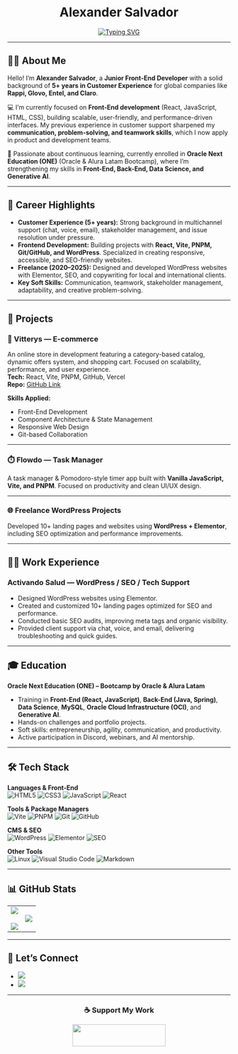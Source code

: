 <h1 align="center">Alexander Salvador</h1>

<div align="center">

[![Typing SVG](https://readme-typing-svg.demolab.com?font=Fira+Code&pause=1000&color=FB8500&center=true&vCenter=true&width=500&lines=Front-End+Developer+Jr.;Customer+Experience+Specialist;Open+to+Remote+Work)](https://git.io/typing-svg)

</div>

---

## 👨‍💻 About Me  

Hello! I’m **Alexander Salvador**, a **Junior Front-End Developer** with a solid background of **5+ years in Customer Experience** for global companies like **Rappi, Glovo, Entel, and Claro**.  

💻 I’m currently focused on **Front-End development** (React, JavaScript, HTML, CSS), building scalable, user-friendly, and performance-driven interfaces. My previous experience in customer support sharpened my **communication, problem-solving, and teamwork skills**, which I now apply in product and development teams.  

🚀 Passionate about continuous learning, currently enrolled in **Oracle Next Education (ONE)** (Oracle & Alura Latam Bootcamp), where I’m strengthening my skills in **Front-End, Back-End, Data Science, and Generative AI**.  

---

## 🎯 Career Highlights  

- **Customer Experience (5+ years):** Strong background in multichannel support (chat, voice, email), stakeholder management, and issue resolution under pressure.  
- **Frontend Development:** Building projects with **React, Vite, PNPM, Git/GitHub, and WordPress**. Specialized in creating responsive, accessible, and SEO-friendly websites.  
- **Freelance (2020–2025):** Designed and developed WordPress websites with Elementor, SEO, and copywriting for local and international clients.  
- **Key Soft Skills:** Communication, teamwork, stakeholder management, adaptability, and creative problem-solving.  

---

## 🚀 Projects  

### 🛒 Vitterys — E-commerce  
An online store in development featuring a category-based catalog, dynamic offers system, and shopping cart. Focused on scalability, performance, and user experience.  
**Tech:** React, Vite, PNPM, GitHub, Vercel  
**Repo:** [GitHub Link](https://github.com/Alexander-Salvador/Vittery)  

**Skills Applied:**  
- Front-End Development  
- Component Architecture & State Management  
- Responsive Web Design  
- Git-based Collaboration  

---

### ⏱️ Flowdo — Task Manager  
A task manager & Pomodoro-style timer app built with **Vanilla JavaScript, Vite, and PNPM**. Focused on productivity and clean UI/UX design.  

---

### 🌐 Freelance WordPress Projects  
Developed 10+ landing pages and websites using **WordPress + Elementor**, including SEO optimization and performance improvements.  

---

## 🧑‍💼 Work Experience  

### Activando Salud — WordPress / SEO / Tech Support  
- Designed WordPress websites using Elementor.  
- Created and customized 10+ landing pages optimized for SEO and performance.  
- Conducted basic SEO audits, improving meta tags and organic visibility.  
- Provided client support via chat, voice, and email, delivering troubleshooting and quick guides.  

---

## 🎓 Education  

**Oracle Next Education (ONE) – Bootcamp by Oracle & Alura Latam**  
- Training in **Front-End (React, JavaScript)**, **Back-End (Java, Spring)**, **Data Science**, **MySQL**, **Oracle Cloud Infrastructure (OCI)**, and **Generative AI**.  
- Hands-on challenges and portfolio projects.  
- Soft skills: entrepreneurship, agility, communication, and productivity.  
- Active participation in Discord, webinars, and AI mentorship.  

---

## 🛠 Tech Stack  

<p align="center">

**Languages & Front-End**  
![HTML5](https://img.shields.io/badge/HTML5-%23E34F26.svg?style=for-the-badge&logo=html5&logoColor=white)
![CSS3](https://img.shields.io/badge/CSS3-%231572B6.svg?style=for-the-badge&logo=css3&logoColor=white)
![JavaScript](https://img.shields.io/badge/JavaScript-%23F7DF1E.svg?style=for-the-badge&logo=javascript&logoColor=black)
![React](https://img.shields.io/badge/React-%2320232a.svg?style=for-the-badge&logo=react&logoColor=%2361DAFB)

**Tools & Package Managers**  
![Vite](https://img.shields.io/badge/Vite-%23646CFF.svg?style=for-the-badge&logo=vite&logoColor=white)
![PNPM](https://img.shields.io/badge/pnpm-%23F69220.svg?style=for-the-badge&logo=pnpm&logoColor=black)
![Git](https://img.shields.io/badge/Git-%23F05033.svg?style=for-the-badge&logo=git&logoColor=white)
![GitHub](https://img.shields.io/badge/GitHub-%23121011.svg?style=for-the-badge&logo=github&logoColor=white)

**CMS & SEO**  
![WordPress](https://img.shields.io/badge/WordPress-%23117AC9.svg?style=for-the-badge&logo=wordpress&logoColor=white)
![Elementor](https://img.shields.io/badge/Elementor-%23B83B5E.svg?style=for-the-badge&logo=elementor&logoColor=white)
![SEO](https://img.shields.io/badge/SEO-%23000000.svg?style=for-the-badge&logo=google&logoColor=white)

**Other Tools**  
![Linux](https://img.shields.io/badge/Linux-FCC624?style=for-the-badge&logo=linux&logoColor=black)
![Visual Studio Code](https://img.shields.io/badge/VS%20Code-0078d7.svg?style=for-the-badge&logo=visual-studio-code&logoColor=white)
![Markdown](https://img.shields.io/badge/Markdown-%23000000.svg?style=for-the-badge&logo=markdown&logoColor=white)

</p>

---

## 📊 GitHub Stats  

<div align="center">

<table>
<td width="50%" align="center">
  <img src="https://github-readme-stats.vercel.app/api?username=Alexander-Salvador&theme=dark&show_icons=true&count_private=true" />
  <br><br>
  <img src="https://github-readme-streak-stats.herokuapp.com/?user=Alexander-Salvador&theme=dark&hide_border=false" /> 
</td>

<td width="50%" align="center">
  <img src="https://github-readme-stats.anuraghazra1.vercel.app/api/top-langs/?username=Alexander-Salvador&theme=dark&hide_border=false&no-bg=true&no-frame=true&langs_count=7"/>
</td>
</tr>
</table>

</div>

---

## 🤝 Let’s Connect  

<ul>
<li>
<a href="https://www.linkedin.com/in/alexander-salvador-dev/" target="_blank">
<img src="https://img.shields.io/badge/linkedin:  AlexanderSalvador-%2300acee.svg?color=405DE6&style=for-the-badge&logo=linkedin&logoColor=white"/>
</a>
</li>

<li>
<a href="mailto:alexander.salvador.dev@gmail.com" target="_blank">
<img src="https://img.shields.io/badge/email:  Alexander-%23EA4335.svg?style=for-the-badge&logo=gmail&logoColor=white"/>
</a>
</li>
</ul>

---

<div align='center'>

<h3>☕ Support My Work</h3>

<a href="https://buymeacoffee.com/alexandersalvador">
  <img src="https://cdn.buymeacoffee.com/buttons/v2/default-yellow.png" height="50" width="210" />
</a>

</div>
